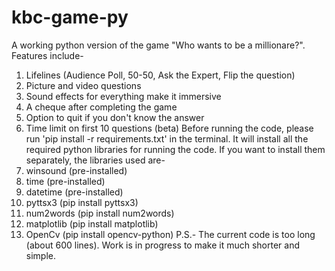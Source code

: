 # kbc-game-py
 A working python version of the game "Who wants to be a millionare?". Features include-
 1. Lifelines (Audience Poll, 50-50, Ask the Expert, Flip the question)
 2. Picture and video questions
 3. Sound effects for everything make it immersive
 4. A cheque after completing the game
 5. Option to quit if you don't know the answer 
 6. Time limit on first 10 questions (beta)
 Before running the code, please run 'pip install -r requirements.txt' in the terminal. It will install all the required python libraries for running the code. If you want to install them separately, the libraries used are-
 1. winsound (pre-installed)
 2. time (pre-installed)
 3. datetime (pre-installed)
 4. pyttsx3 (pip install pyttsx3)
 5. num2words (pip install num2words)
 6. matplotlib (pip install matplotlib)
 7. OpenCv (pip install opencv-python)
 P.S.- The current code is too long (about 600 lines). Work is in progress to make it much shorter and simple.
